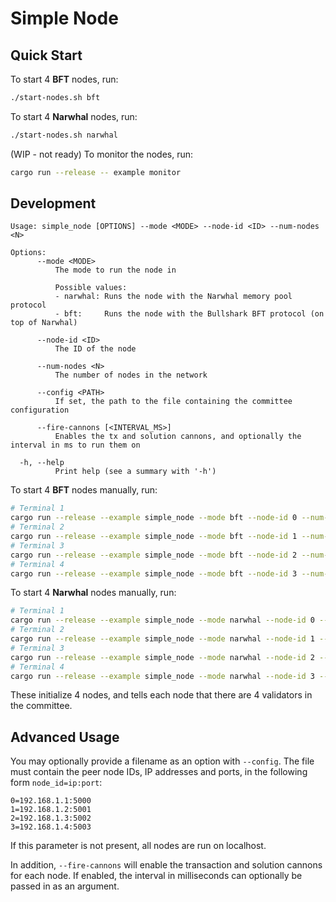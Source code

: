 # Simple Node

## Quick Start

To start 4 **BFT** nodes, run:
```bash
./start-nodes.sh bft
```

To start 4 **Narwhal** nodes, run:
```bash
./start-nodes.sh narwhal
```

(WIP - not ready) To monitor the nodes, run:
```bash
cargo run --release -- example monitor
```

## Development

```
Usage: simple_node [OPTIONS] --mode <MODE> --node-id <ID> --num-nodes <N>

Options:
      --mode <MODE>
          The mode to run the node in

          Possible values:
          - narwhal: Runs the node with the Narwhal memory pool protocol
          - bft:     Runs the node with the Bullshark BFT protocol (on top of Narwhal)

      --node-id <ID>
          The ID of the node

      --num-nodes <N>
          The number of nodes in the network

      --config <PATH>
          If set, the path to the file containing the committee configuration

      --fire-cannons [<INTERVAL_MS>]
          Enables the tx and solution cannons, and optionally the interval in ms to run them on

  -h, --help
          Print help (see a summary with '-h')
```

To start 4 **BFT** nodes manually, run:
```bash
# Terminal 1
cargo run --release --example simple_node --mode bft --node-id 0 --num-nodes 4 --fire-cannons
# Terminal 2
cargo run --release --example simple_node --mode bft --node-id 1 --num-nodes 4 --fire-cannons
# Terminal 3
cargo run --release --example simple_node --mode bft --node-id 2 --num-nodes 4 --fire-cannons
# Terminal 4
cargo run --release --example simple_node --mode bft --node-id 3 --num-nodes 4 --fire-cannons
```

To start 4 **Narwhal** nodes manually, run:
```bash
# Terminal 1
cargo run --release --example simple_node --mode narwhal --node-id 0 --num-nodes 4 --fire-cannons
# Terminal 2
cargo run --release --example simple_node --mode narwhal --node-id 1 --num-nodes 4 --fire-cannons
# Terminal 3
cargo run --release --example simple_node --mode narwhal --node-id 2 --num-nodes 4 --fire-cannons
# Terminal 4
cargo run --release --example simple_node --mode narwhal --node-id 3 --num-nodes 4 --fire-cannons
```

These initialize 4 nodes, and tells each node that there are 4 validators in the committee.

## Advanced Usage

You may optionally provide a filename as an option with `--config`.
The file must contain the peer node IDs, IP addresses and ports, in the following form `node_id=ip:port`:
```
0=192.168.1.1:5000
1=192.168.1.2:5001
2=192.168.1.3:5002
3=192.168.1.4:5003
```

If this parameter is not present, all nodes are run on localhost.

In addition, `--fire-cannons` will enable the transaction and solution cannons for each node.
If enabled, the interval in milliseconds can optionally be passed in as an argument.
